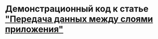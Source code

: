 # Демонстрационный код к статье ["Передача данных между слоями приложения"](https://ogorodov.su/transfer-data-between-layers-benchmark/)